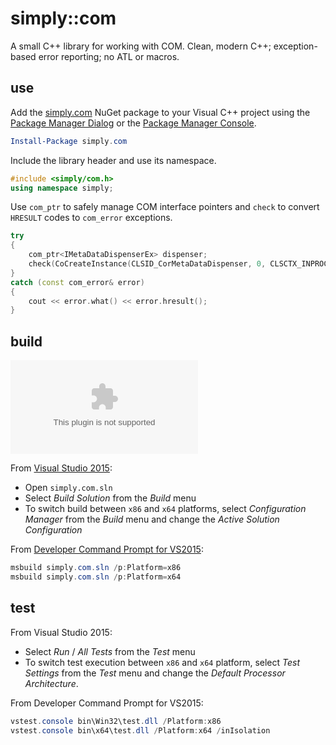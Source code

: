 # simply::com

A small C++ library for working with COM. Clean, modern C++; exception-based error reporting; no ATL or macros.

## use 

Add the [simply.com](http://www.nuget.org/packages/simply.com) NuGet package to your Visual C++ 
project using the [Package Manager Dialog](http://docs.nuget.org/consume/Package-Manager-Dialog) or 
the [Package Manager Console](http://docs.nuget.org/consume/package-manager-console).
``` PowerShell
Install-Package simply.com
```

Include the library header and use its namespace.
``` C++
#include <simply/com.h>
using namespace simply;
```

Use `com_ptr` to safely manage COM interface pointers and `check` to convert `HRESULT` codes to `com_error` exceptions.
``` C++
try 
{
    com_ptr<IMetaDataDispenserEx> dispenser;
    check(CoCreateInstance(CLSID_CorMetaDataDispenser, 0, CLSCTX_INPROC_SERVER, IID_IMetaDataDispenserEx, dispenser));
}
catch (const com_error& error)
{
    cout << error.what() << error.hresult();
}
```

## build

[![Build status](https://ci.appveyor.com/api/projects/status/github/olegsych/simply.com?branch=master)](https://ci.appveyor.com/project/olegsych/simply-com/branch/master)

From [Visual Studio 2015](https://www.visualstudio.com/downloads):
- Open `simply.com.sln`
- Select _Build Solution_ from the _Build_ menu
- To switch build between `x86` and `x64` platforms, select _Configuration Manager_ from the _Build_ menu and change the _Active Solution Configuration_

From [Developer Command Prompt for VS2015](https://msdn.microsoft.com/en-us/library/ms229859.aspx):
``` PowerShell
msbuild simply.com.sln /p:Platform=x86
msbuild simply.com.sln /p:Platform=x64
```

## test

From Visual Studio 2015:
- Select _Run_ / _All Tests_ from the _Test_ menu
- To switch test execution between `x86` and `x64` platform, select _Test Settings_ from the _Test_ menu and change the _Default Processor Architecture_.

From Developer Command Prompt for VS2015:
``` PowerShell
vstest.console bin\Win32\test.dll /Platform:x86
vstest.console bin\x64\test.dll /Platform:x64 /inIsolation
```